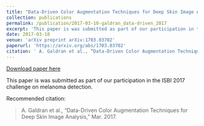 ```yaml
---
title: "Data-Driven Color Augmentation Techniques for Deep Skin Image Analysis"
collection: publications
permalink: /publication/2017-03-10-galdran_data-driven_2017
excerpt: 'This paper is was submitted as part of our participation in the ISBI 2017 challenge on melanoma detection.'
date: 2017-03-10
venue: 'arXiv preprint arXiv:1703.03702'
paperurl: 'https://arxiv.org/abs/1703.03702'
citation: ' A. Galdran et al., “Data-Driven Color Augmentation Techniques for Deep Skin Image Analysis,” Mar. 2017.'
---
```


<a href='https://arxiv.org/abs/1703.03702'>Download paper here</a>

This paper is was submitted as part of our participation in the ISBI 2017 challenge on melanoma detection.

Recommended citation: 

>A. Galdran et al., “Data-Driven Color Augmentation Techniques for Deep Skin Image Analysis,” Mar. 2017.